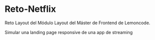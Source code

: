 # Reto-Netflix
Reto Layout del Módulo Layout del Máster de Frontend de Lemoncode.

Simular una landing page responsive de una app de streaming
